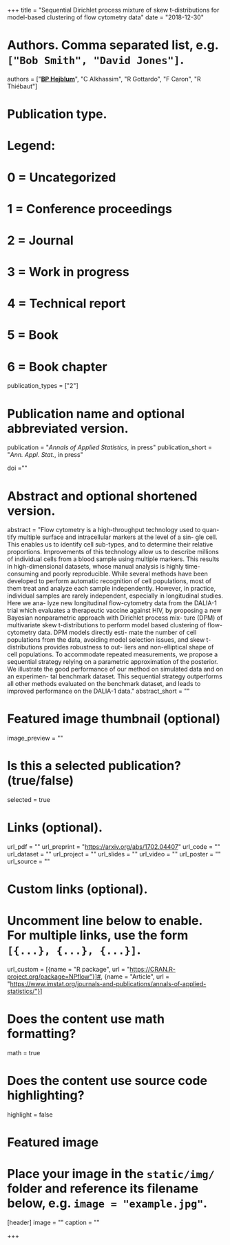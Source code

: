 +++
title = "Sequential Dirichlet process mixture of skew t-distributions for model-based clustering of flow cytometry data"
date = "2018-12-30"



# Authors. Comma separated list, e.g. `["Bob Smith", "David Jones"]`.
authors = ["<u>**BP Hejblum**</u>", "C Alkhassim", "R Gottardo", "F Caron", "R Thiébaut"]
# Publication type.
# Legend:
# 0 = Uncategorized
# 1 = Conference proceedings
# 2 = Journal
# 3 = Work in progress
# 4 = Technical report
# 5 = Book
# 6 = Book chapter
publication_types = ["2"]

# Publication name and optional abbreviated version.
publication = "*Annals of Applied Statistics*, in press"
publication_short = "*Ann. Appl. Stat.*, in press"

doi =""

# Abstract and optional shortened version.
abstract = "Flow cytometry is a high-throughput technology used to quan- tify multiple surface and intracellular markers at the level of a sin- gle cell. This enables us to identify cell sub-types, and to determine their relative proportions. Improvements of this technology allow us to describe millions of individual cells from a blood sample using multiple markers. This results in high-dimensional datasets, whose manual analysis is highly time-consuming and poorly reproducible. While several methods have been developed to perform automatic recognition of cell populations, most of them treat and analyze each sample independently. However, in practice, individual samples are rarely independent, especially in longitudinal studies. Here we ana- lyze new longitudinal flow-cytometry data from the DALIA-1 trial which evaluates a therapeutic vaccine against HIV, by proposing a new Bayesian nonparametric approach with Dirichlet process mix- ture (DPM) of multivariate skew t-distributions to perform model based clustering of flow-cytometry data. DPM models directly esti- mate the number of cell populations from the data, avoiding model selection issues, and skew t-distributions provides robustness to out- liers and non-elliptical shape of cell populations. To accommodate repeated measurements, we propose a sequential strategy relying on a parametric approximation of the posterior. We illustrate the good performance of our method on simulated data and on an experimen- tal benchmark dataset. This sequential strategy outperforms all other methods evaluated on the benchmark dataset, and leads to improved performance on the DALIA-1 data."
abstract_short = ""

# Featured image thumbnail (optional)
image_preview = ""

# Is this a selected publication? (true/false)
selected = true

# Links (optional).
url_pdf = ""
url_preprint = "https://arxiv.org/abs/1702.04407"
url_code = ""
url_dataset = ""
url_project = ""
url_slides = ""
url_video = ""
url_poster = ""
url_source = ""

# Custom links (optional).
# Uncomment line below to enable. For multiple links, use the form `[{...}, {...}, {...}]`.
url_custom = [{name = "R package", url = "https://CRAN.R-project.org/package=NPflow"}]#, {name = "Article", url = "https://www.imstat.org/journals-and-publications/annals-of-applied-statistics/"}]


# Does the content use math formatting?
math = true

# Does the content use source code highlighting?
highlight = false

# Featured image
# Place your image in the `static/img/` folder and reference its filename below, e.g. `image = "example.jpg"`.
[header]
image = ""
caption = ""

+++
